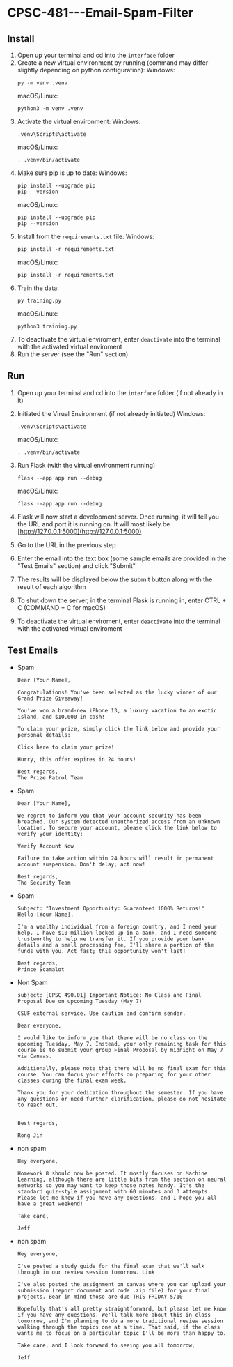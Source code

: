 # CPSC-481---Email-Spam-Filter

## Install
1. Open up your terminal and cd into the `interface` folder
2. Create a new virtual environment by running (command may differ slightly depending on python configuration):
   Windows:
   ```
   py -m venv .venv
   ```
   macOS/Linux:
   ```
   python3 -m venv .venv
   ```
3. Activate the virtual environment:
   Windows:
   ```
   .venv\Scripts\activate
   ```
   macOS/Linux:
   ```
   . .venv/bin/activate
   ```
4. Make sure pip is up to date:
   Windows:
   ```
   pip install --upgrade pip
   pip --version
   ```
   macOS/Linux:
   ```
   pip install --upgrade pip
   pip --version
   ```
5. Install from the `requirements.txt` file:
   Windows:
   ```
   pip install -r requirements.txt
   ```
   macOS/Linux:
   ```
   pip install -r requirements.txt
   ```
6. Train the data:
   ```
   py training.py
   ```
   macOS/Linux:
   ```
   python3 training.py
   ```
7. To deactivate the virtual enviroment, enter `deactivate` into the terminal with the activated virtual enviroment
8. Run the server (see the "Run" section)

## Run
1. Open up your terminal and cd into the `interface` folder (if not already in it)
2. Initiated the Virual Environment (if not already initiated)
   Windows:
   ```
   .venv\Scripts\activate
   ```
   macOS/Linux:
   ```
   . .venv/bin/activate
   ```

3. Run Flask (with the virtual environment running)
   ```
   flask --app app run --debug
   ```
   macOS/Linux:
   ```
   flask --app app run --debug
   ```

4. Flask will now start a development server. Once running, it will tell you the URL and port it is running on. It will most likely be [http://127.0.0.1:5000](http://127.0.0.1:5000)

5. Go to the URL in the previous step

6. Enter the email into the text box (some sample emails are provided in the "Test Emails" section) and click "Submit"

7. The results will be displayed below the submit button along with the result of each algorithm

8. To shut down the server, in the terminal Flask is running in, enter CTRL + C (COMMAND + C for macOS)

9. To deactivate the virtual enviroment, enter `deactivate` into the terminal with the activated virtual enviroment



## Test Emails


* Spam
  ```
  Dear [Your Name],

  Congratulations! You've been selected as the lucky winner of our Grand Prize Giveaway!

  You've won a brand-new iPhone 13, a luxury vacation to an exotic island, and $10,000 in cash!

  To claim your prize, simply click the link below and provide your personal details:

  Click here to claim your prize!

  Hurry, this offer expires in 24 hours! 

  Best regards,
  The Prize Patrol Team
  ```



* Spam
  ```
  Dear [Your Name],

  We regret to inform you that your account security has been breached. Our system detected unauthorized access from an unknown location. To secure your account, please click the link below to verify your identity:

  Verify Account Now

  Failure to take action within 24 hours will result in permanent account suspension. Don't delay; act now!

  Best regards,
  The Security Team
  ```

* Spam
  ```
  Subject: "Investment Opportunity: Guaranteed 1000% Returns!"
  Hello [Your Name],

  I'm a wealthy individual from a foreign country, and I need your help. I have $10 million locked up in a bank, and I need someone trustworthy to help me transfer it. If you provide your bank details and a small processing fee, I'll share a portion of the funds with you. Act fast; this opportunity won't last!

  Best regards,
  Prince Scamalot
  ```

  
  
* Non Spam
  ```
  subject: [CPSC 490.01] Important Notice: No Class and Final Proposal Due on upcoming Tuesday (May 7)

  CSUF external service. Use caution and confirm sender.

  Dear everyone,

  I would like to inform you that there will be no class on the upcoming Tuesday, May 7. Instead, your only remaining task for this course is to submit your group Final Proposal by midnight on May 7 via Canvas.

  Additionally, please note that there will be no final exam for this course. You can focus your efforts on preparing for your other classes during the final exam week.

  Thank you for your dedication throughout the semester. If you have any questions or need further clarification, please do not hesitate to reach out.


  Best regards,

  Rong Jin
  ```


* non spam
  ```
  Hey everyone,

  Homework 8 should now be posted. It mostly focuses on Machine Learning, although there are little bits from the section on neural networks so you may want to keep those notes handy. It's the standard quiz-style assignment with 60 minutes and 3 attempts. Please let me know if you have any questions, and I hope you all have a great weekend!

  Take care,

  Jeff
  ```


* non spam
  ```
  Hey everyone,

  I've posted a study guide for the final exam that we'll walk through in our review session tomorrow. Link

  I've also posted the assignment on canvas where you can upload your submission (report document and code .zip file) for your final projects. Bear in mind those are due THIS FRIDAY 5/10

  Hopefully that's all pretty straightforward, but please let me know if you have any questions. We'll talk more about this in class tomorrow, and I'm planning to do a more traditional review session walking through the topics one at a time. That said, if the class wants me to focus on a particular topic I'll be more than happy to.

  Take care, and I look forward to seeing you all tomorrow,

  Jeff
  ```
